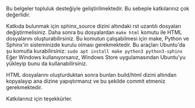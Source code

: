 Bu belgeler topluluk desteğiyle geliştirilmektedir.
Bu sebeple katkılarınız çok değerlidir. 

Katkıda bulunmak için sphinx_source dizini altındaki rst uzantılı dosyaları değiştirmelisiniz.
Daha sonra bu dosyalardan `make html` komutu ile HTML dosyalarını oluşturabilirsiniz.
Bu komutun çalışabilmesi için make, Python ve Sphinx'in sisteminizde kurulu olması gerekmektedir.
Bu araçları Ubuntu'da şu komutla kurabilirsiniz: `sudo apt install make python3 python3-sphinx`
Eğer Windows kullanıyorsanız, Windows Store uygulamasından Ubuntu'yu yükleyip bunu da kullanabilirsiniz.

HTML dosyalarını oluşturduktan sonra bunları build/html dizini altından kopyalayıp ana dizine yapıştırmanız ve bu şekilde commit etmeniz gerekmektedir.

Katkılarınız için teşekkürler. 
